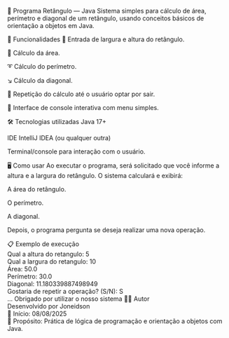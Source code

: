 📐 Programa Retângulo — Java
Sistema simples para cálculo de área, perímetro e diagonal de um retângulo, usando conceitos básicos de orientação a objetos em Java.

🚀 Funcionalidades
📏 Entrada de largura e altura do retângulo.

📐 Cálculo da área.

➰ Cálculo do perímetro.

↘️ Cálculo da diagonal.

🔄 Repetição do cálculo até o usuário optar por sair.

🧾 Interface de console interativa com menu simples.

🛠️ Tecnologias utilizadas
Java 17+

IDE IntelliJ IDEA (ou qualquer outra)

Terminal/console para interação com o usuário.

🖥️ Como usar
Ao executar o programa, será solicitado que você informe a altura e a largura do retângulo. O sistema calculará e exibirá:

A área do retângulo.

O perímetro.

A diagonal.

Depois, o programa pergunta se deseja realizar uma nova operação.

📋 Exemplo de execução<br/>
Qual a altura do retangulo: 5<br/>
Qual a largura do retangulo: 10<br/>
Área: 50.0<br/>
Perímetro: 30.0<br/>
Diagonal: 11.180339887498949<br/>
Gostaria de repetir a operação? (S/N): S<br/>
...
Obrigado por utilizar o nosso sistema
🧑‍💻 Autor<br/>
Desenvolvido por Joneidson<br/>
📅 Início: 08/08/2025<br/>
🚀 Propósito: Prática de lógica de programação e orientação a objetos com Java.<br/>

